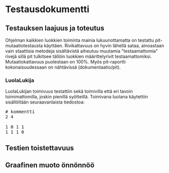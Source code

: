 # Testausdokumentti
## Testauksen laajuus ja toteutus
Ohjelman kaikkien luokkien toiminta mainia lukuunottamatta on testattu pit-mutaatiotestausta käyttäen. Rivikattavuus on hyvin lähellä sataa, ainoastaan vain staattisia metodeja sisältävistä aiheutuu muutamia "testaamattomia" rivejä sillä pit tulkitsee tällöin luokkien määrittelyrivit testaamattomiksi. Mutaatiokattavuus puolestaan on 100%. Myös pit-raportti kokonaisuudessaan on nähtävissä (dokumentaatio/pit).

### LuolaLukija
LuolaLukijan toimivuus testattiin sekä toimivilla että eri tavoin toimimattomilla, joskin pienillä syötteillä. Toimivana luolana käytettiin sisällöltään seuraavanlaista tiedostoa:
<pre>
# kommentti
2 4

1 0 1 1
1 1 1 0
</pre>


## Testien toistettavuus

## Graafinen muoto önnönnöö

